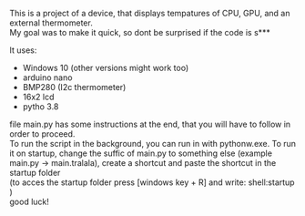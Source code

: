 This is a project  of a device, that displays tempatures of CPU, GPU, and an external thermometer.  
My goal was to make it quick, so dont be surprised if the code is s***

It uses:
- Windows 10 (other versions might work too)
- arduino nano
- BMP280 (I2c thermometer)
- 16x2 lcd
- pytho 3.8

file main.py has some instructions at the end, that you will have to follow in order to proceed.  
To run the script in the background, you can run in with pythonw.exe.
To run it on startup, change the suffic of main.py to something else (example main.py -> main.tralala), create a shortcut and paste the shortcut in the startup folder  
(to acces the startup folder press [windows key + R] and write: shell:startup )  
good luck!
